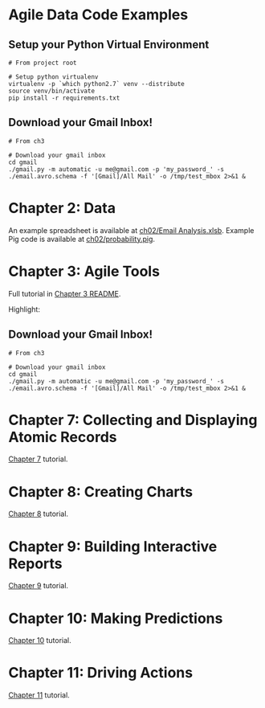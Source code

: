 Agile Data Code Examples
========================

Setup your Python Virtual Environment
-------------------------------------

```
# From project root

# Setup python virtualenv
virtualenv -p `which python2.7` venv --distribute
source venv/bin/activate
pip install -r requirements.txt
```

Download your Gmail Inbox!
--------------------------

```
# From ch3

# Download your gmail inbox
cd gmail
./gmail.py -m automatic -u me@gmail.com -p 'my_password_' -s ./email.avro.schema -f '[Gmail]/All Mail' -o /tmp/test_mbox 2>&1 &
```

Chapter 2: Data
===============

An example spreadsheet is available at [ch02/Email Analysis.xlsb](https://github.com/rjurney/Agile_Data_Code/blob/master/ch02/Email%20Analysis.xlsb). Example Pig code is available at [ch02/probability.pig](https://github.com/rjurney/Agile_Data_Code/blob/master/ch02/probability.pig).

Chapter 3: Agile Tools
======================

Full tutorial in [Chapter 3 README](https://github.com/rjurney/Agile_Data_Code/tree/master/ch03).

Highlight:

Download your Gmail Inbox!
--------------------------

```
# From ch3

# Download your gmail inbox
cd gmail
./gmail.py -m automatic -u me@gmail.com -p 'my_password_' -s ./email.avro.schema -f '[Gmail]/All Mail' -o /tmp/test_mbox 2>&1 &
```

Chapter 7: Collecting and Displaying Atomic Records
===================================================

[Chapter 7](https://github.com/rjurney/Agile_Data_Code/tree/master/ch07) tutorial.

Chapter 8: Creating Charts
==========================

[Chapter 8](https://github.com/rjurney/Agile_Data_Code/tree/master/ch08) tutorial.

Chapter 9: Building Interactive Reports
=======================================

[Chapter 9](https://github.com/rjurney/Agile_Data_Code/tree/master/ch09) tutorial.

Chapter 10: Making Predictions
==============================

[Chapter 10](https://github.com/rjurney/Agile_Data_Code/tree/master/ch10) tutorial.

Chapter 11: Driving Actions
===========================

[Chapter 11](https://github.com/rjurney/Agile_Data_Code/tree/master/ch11) tutorial.
